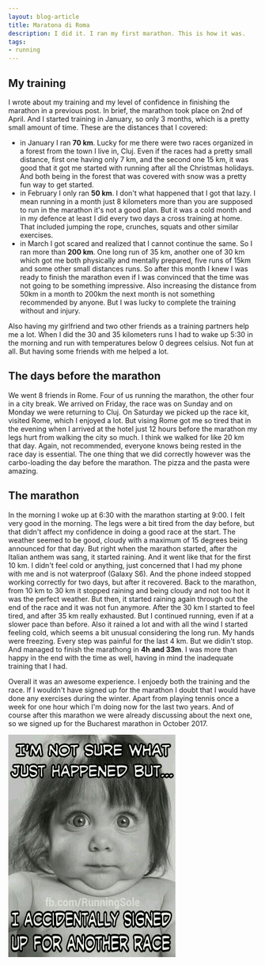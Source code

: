 ```yaml
---
layout: blog-article
title: Maratona di Roma
description: I did it. I ran my first marathon. This is how it was.
tags:
- running
---
```


## My training
I wrote about my training and my level of confidence in finishing the marathon in a previous post. In brief, the marathon took place on 2nd of April. And I started training in January, so only 3 months, which is a pretty small amount of time. These are the distances that I covered:
- in January I ran **70 km**. Lucky for me there were two races organized in a forest from the town I live in, Cluj. Even if the races had a pretty small distance, first one having only 7 km, and the second one 15 km, it was good that it got me started with running after all the Christmas holidays. And both being in the forest that was covered with snow was a pretty fun way to get started.
- in February I only ran **50 km**. I don't what happened that I got that lazy. I mean running in a month just 8 kilometers more than you are supposed to run in the marathon it's not a good plan. But it was a cold month and in my defence at least I did every two days a cross training at home. That included jumping the rope, crunches, squats and other similar exercises.
- in March I got scared and realized that I cannot continue the same. So I ran more than **200 km**. One long run of 35 km, another one of 30 km which got me both physically and mentally prepared, five runs of 15km and some other small distances runs. So after this month I knew I was ready to finish the marathon even if I was convinced that the time was not going to be something impressive. Also increasing the distance from 50km in a month to 200km the next month is not something recommended by anyone. But I was lucky to complete the training without and injury.

Also having my girlfriend and two other friends as a training partners help me a lot. When I did the 30 and 35 kilometers runs I had to wake up 5:30 in the morning and run with temperatures below 0 degrees celsius. Not fun at all. But having some friends with me helped a lot.

## The days before the marathon
We went 8 friends in Rome. Four of us running the marathon, the other four in a city break. We arrived on Friday, the race was on Sunday and on Monday we were returning to Cluj. On Saturday we picked up the race kit, visited Rome, which I enjoyed a lot. But vising Rome got me so tired that in the evening when I arrived at the hotel just 12 hours before the marathon my legs hurt from walking the city so much. I think we walked for like 20 km that day. Again, not recommended, everyone knows being rested in the race day is essential. The one thing that we did correctly however was the carbo-loading the day before the marathon. The pizza and the pasta were amazing.

## The marathon
In the morning I woke up at 6:30 with the marathon starting at 9:00. I felt very good in the morning. The legs were a bit tired from the day before, but that didn't affect my confidence in doing a good race at the start. The weather seemed to be good, cloudy with a maximum of 15 degrees being announced for that day. But right when the marathon started, after the Italian anthem was sang, it started raining. And it went like that for the first 10 km. I didn't feel cold or anything, just concerned that I had my phone with me and is not waterproof (Galaxy S6). And the phone indeed stopped working correctly for two days, but after it recovered. Back to the marathon, from 10 km to 30 km it stopped raining and being cloudy and not too hot it was the perfect weather. But then, it started raining again through out the end of the race and it was not fun anymore. After the 30 km I started to feel tired, and after 35 km really exhausted. But I continued running, even if at a slower pace than before. Also it rained a lot and with all the wind I started feeling cold, which seems a bit unusual considering the long run. My hands were freezing. Every step was painful for the last 4 km. But we didin't stop. And managed to finish the marathong in **4h and 33m**. I was more than happy in the end with the time as well, having in mind the inadequate training that I had.

Overall it was an awesome experience. I enjoedy both the training and the race. If I wouldn't have signed up for the marathon I doubt that I would have done any exercises during the winter. Apart from playing tennis once a week for one hour which I'm doing now for the last two years. And of course after this marathon we were already discussing about the next one, so we signed up for the Bucharest marathon in October 2017.

![running](/assets/marathon.jpg)
